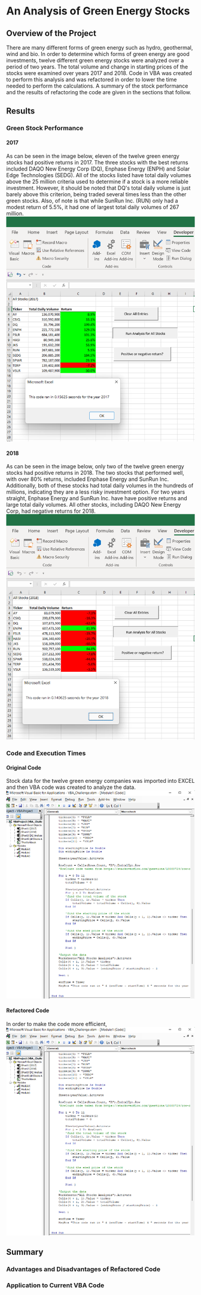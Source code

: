 # An Analysis of Green Energy Stocks
## Overview of the Project
There are many different forms of green energy such as hydro, geothermal, wind and bio.  In order to determine which forms of green energy are good investments, twelve different green energy stocks were analyzed over a period of two years.  The total volume and change in starting prices of the stocks were examined over years 2017 and 2018.  Code in VBA was created to perform this analysis and was refactored in order to lower the time needed to perform the calculations.  A summary of the stock performance and the results of refactoring the code are given in the sections that follow.   

## Results
### Green Stock Performance
#### 2017
As can be seen in the image below, eleven of the twelve green energy stocks had positive returns in 2017.  The three stocks with the best returns included DAQO New Energy Corp (DQ), Enphase Energy (ENPH) and Solar Edge Technologies (SEDG).  All of the stocks listed have total daily volumes above the 25 million criteria used to determine if a stock is a more reliable investment.  However, it should be noted that DQ's total daily volume is just barely above this criterion, being traded several times less than the other green stocks. Also, of note is that while SunRun Inc. (RUN) only had a modest return of 5.5%, it had one of largest total daily volumes of 267 million.  
![screenshot of the Excel file with 2017 green energy stocks](Resources/VBA_Challenge_2017.png)
#### 2018
As can be seen in the image below, only two of the twelve green energy stocks had positive returns in 2018.  The two stocks that performed well, with over 80% returns, included Enphase Energy and SunRun Inc.  Additionally, both of these stocks had total daily volumes in the hundreds of millions, indicating they are a less risky investment option.  For two years straight, Enphase Energy and SunRun Inc. have have positive returns and large total daily volumes.  All other stocks, including DAQO New Energy Corp, had negative returns for 2018.     
![screenshot of the Excel file with 2018 green energy stocks](Resources/VBA_Challenge_2018.png)

### Code and Execution Times
#### Original Code
Stock data for the twelve green energy companies was imported into EXCEL and then VBA code was created to analyze the data.  
![screenshot showing a portion of the VBA code used to analyze the stock data](Screenshots/allstocksanalysis.png)


#### Refactored Code
In order to make the code more efficient, 
![screenshot showing a portion of the VBA code used to analyze the stock data](Screenshots/allstocksanalysis.png)

## Summary
### Advantages and Disadvantages of Refactored Code


### Application to Current VBA Code


 

